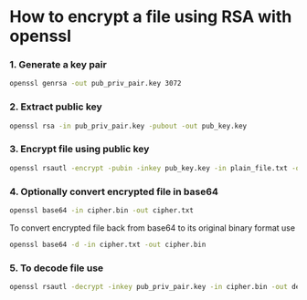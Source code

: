 # How to encrypt a file using RSA with openssl

### 1. Generate a key pair
```bash
openssl genrsa -out pub_priv_pair.key 3072
```

### 2. Extract public key
```bash
openssl rsa -in pub_priv_pair.key -pubout -out pub_key.key
```

### 3. Encrypt file using public key
```bash
openssl rsautl -encrypt -pubin -inkey pub_key.key -in plain_file.txt -out cipher.bin -oaep
```

### 4. Optionally convert encrypted file in base64
```bash
openssl base64 -in cipher.bin -out cipher.txt
```

To convert encrypted file back from base64 to its original binary format use
```bash
openssl base64 -d -in cipher.txt -out cipher.bin
```

### 5. To decode file use
```bash
openssl rsautl -decrypt -inkey pub_priv_pair.key -in cipher.bin -out decoded.txt -oaep
```